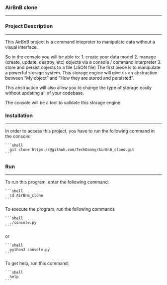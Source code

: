 ### AirBnB clone
----------------------------------------------------------------------------------------------------
### Project Description
----------------------------------------------------------------------------------------------------
This AirBnB project is a command intepreter to manipulate data without a visual interface.

So in the console you will be able to:
	1. create your data model
	2. manage (create, update, destroy, etc) objects via a console / command interpreter
	3. store and persist objects to a file (JSON file)
The first piece is to manipulate a powerful storage system. This storage engine will give us an abstraction between “My object” and “How they are stored and persisted”.

This abstraction will also allow you to change the type of storage easily without updating all of your codebase.

The console will be a tool to validate this storage engine

### Installation
---------------------------------------------------------------------------------------------------
In order to access this project, you have to run the following command in the console:

	```shell
	  git clone https://@github.com/TechDanny/AirBnB_clone.git
	```

### Run
----------------------------------------------------------------------------------------------------
To run this program, enter the following command:

	```shell
	  cd AirBnB_clone
	```

To execute the program, run the following commands

	```shell
	  ./console.py
	```
or

	```shell
	  python3 console.py
	```

To get help, run this command:

	```shell
	  help
	```
